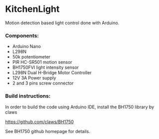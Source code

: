 # KitchenLight
Motion detection based light control done with Arduino.

### Components:
- Arduino Nano
- L298N
- 50k potentiometer
- PIR HC-SR501 motion sensor
- BH1750FVI light intensity sensor
- L298N Dual H-Bridge Motor Controller
- 12V 3A Power supply
- 2 and 3 pins screw connector

### Build instructions:
 In order to build the code using Arduino IDE, install the BH1750 library by claws
 
 https://github.com/claws/BH1750
 
 See BH1750 github homepage for details.
 

 




